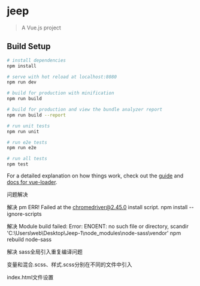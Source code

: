 # jeep

> A Vue.js project

## Build Setup

``` bash
# install dependencies
npm install

# serve with hot reload at localhost:8080
npm run dev

# build for production with minification
npm run build

# build for production and view the bundle analyzer report
npm run build --report

# run unit tests
npm run unit

# run e2e tests
npm run e2e

# run all tests
npm test
```

For a detailed explanation on how things work, check out the [guide](http://vuejs-templates.github.io/webpack/) and [docs for vue-loader](http://vuejs.github.io/vue-loader).

问题解决

解决
pm ERR! Failed at the chromedriver@2.45.0 install script.
npm install --ignore-scripts

解决
Module build failed: Error: ENOENT: no such file or directory, scandir 'C:\Users\web\Desktop\Jeep-1\node_modules\node-sass\vendor'
npm rebuild node-sass

解决
sass全局引入重复编译问题

变量和混合.scss、样式.scss分别在不同的文件中引入

index.html文件设置

<!-- 缓存设置 缓存时间单位：s-->
<meta http-equiv="Cache-Control" content="max-age=3600">
<!-- 强制浏览器启用Chromium内核 -->
<meta name="renderer" content="webkit">
<!-- 浏览器兼容 -->
<meta http-equiv="X-UA-Compatible" content="IE=edge,chrome=1">
<!-- 兼容样式引入 -->
<!--[if lt IE 9]>      
    <script src=""></script>
<![endif]-->
